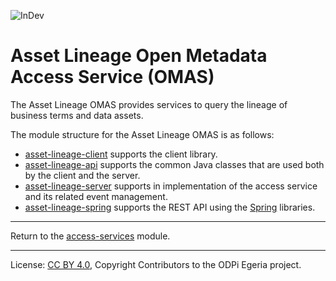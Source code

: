 <!-- SPDX-License-Identifier: CC-BY-4.0 -->
<!-- Copyright Contributors to the ODPi Egeria project. -->

![InDev](../../../open-metadata-publication/website/images/egeria-content-status-in-development.png#pagewidth)

# Asset Lineage Open Metadata Access Service (OMAS)

The Asset Lineage OMAS provides services to query the lineage of business terms and data assets.

The module structure for the Asset Lineage OMAS is as follows:

* [asset-lineage-client](asset-lineage-client) supports the client library.
* [asset-lineage-api](asset-lineage-api) supports the common Java classes that are used both by the client and the server.
* [asset-lineage-server](asset-lineage-server) supports in implementation of the access service and its related event management.
* [asset-lineage-spring](asset-lineage-spring) supports the REST API using the [Spring](../../../developer-resources/Spring.md) libraries.


----
Return to the [access-services](..) module.

----
License: [CC BY 4.0](https://creativecommons.org/licenses/by/4.0/),
Copyright Contributors to the ODPi Egeria project.

